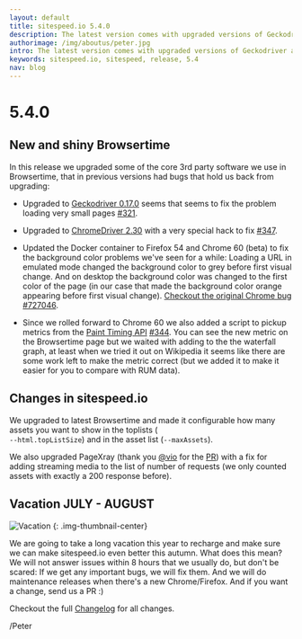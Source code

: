 ```yaml
---
layout: default
title: sitespeed.io 5.4.0
description: The latest version comes with upgraded versions of Geckodriver and new Firefox and Chrome. And we also supports the Paint Timing API.
authorimage: /img/aboutus/peter.jpg
intro: The latest version comes with upgraded versions of Geckodriver and new Firefox and Chrome. And we also supports the Paint Timing API.
keywords: sitespeed.io, sitespeed, release, 5.4
nav: blog
---
```


# 5.4.0

## New and shiny Browsertime

In this release we upgraded some of the core 3rd party software we use in Browsertime, that in previous versions had bugs that hold us back from upgrading:

* Upgraded to [Geckodriver 0.17.0](https://github.com/mozilla/geckodriver/releases/tag/v0.17.0) seems that seems to fix the problem loading very small pages [#321](https://github.com/sitespeedio/browsertime/issues/321).

* Upgraded to [ChromeDriver 2.30](https://chromedriver.storage.googleapis.com/2.30/notes.txt) with a very special hack to fix [#347](https://github.com/sitespeedio/browsertime/pull/347).

* Updated the Docker container to Firefox 54 and Chrome 60 (beta) to fix the background color problems we've seen for a while: Loading a URL in emulated mode changed the background color to grey before first visual change. And on desktop the background color was changed to the first color of the page (in our case that made the background color orange appearing before first visual change). [Checkout the original Chrome bug #727046](https://bugs.chromium.org/p/chromium/issues/detail?id=727046).

* Since we rolled forward to Chrome 60 we also added a script to pickup metrics from the [Paint Timing API](https://github.com/WICG/paint-timing) [#344](https://github.com/sitespeedio/browsertime/pull/344). You can see the new metric on the Browsertime page but we waited with adding to the the waterfall graph, at least when we tried it out on Wikipedia it seems like there are some work left to make the metric correct (but we added it to make it easier for you to compare with RUM data).

## Changes in sitespeed.io
We upgraded to latest Browsertime and made it configurable how many assets you want to show in the toplists (<code> --html.topListSize</code>) and in the asset list (<code>--maxAssets</code>).

We also upgraded PageXray (thank you [@vio](https://github.com/vio) for the [PR](https://github.com/sitespeedio/pagexray/pull/29)) with a fix for adding streaming media to the list of number of requests (we only counted assets with exactly a 200 response before).

## Vacation JULY - AUGUST

![Vacation]({{site.baseurl}}/img/vacation.gif)
{: .img-thumbnail-center}


We are going to take a long vacation this year to recharge and make sure we can make sitespeed.io even better this autumn. What does this mean? We will not answer issues within 8 hours that we usually do, but don't be scared: If we get any important bugs, we will fix them. And we will do maintenance releases when there's a new Chrome/Firefox. And if you want a change, send us a PR :)


Checkout the full [Changelog](https://github.com/sitespeedio/sitespeed.io/blob/master/CHANGELOG.md) for all changes.

/Peter
